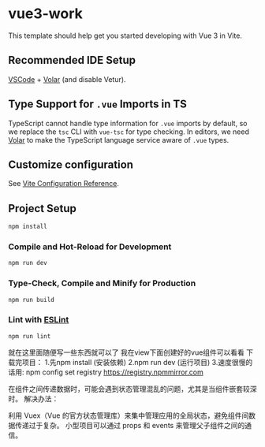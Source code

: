# vue3-work

This template should help get you started developing with Vue 3 in Vite.

## Recommended IDE Setup

[VSCode](https://code.visualstudio.com/) + [Volar](https://marketplace.visualstudio.com/items?itemName=Vue.volar) (and disable Vetur).

## Type Support for `.vue` Imports in TS

TypeScript cannot handle type information for `.vue` imports by default, so we replace the `tsc` CLI with `vue-tsc` for type checking. In editors, we need [Volar](https://marketplace.visualstudio.com/items?itemName=Vue.volar) to make the TypeScript language service aware of `.vue` types.

## Customize configuration

See [Vite Configuration Reference](https://vite.dev/config/).

## Project Setup

```sh
npm install
```

### Compile and Hot-Reload for Development

```sh
npm run dev
```

### Type-Check, Compile and Minify for Production

```sh
npm run build
```

### Lint with [ESLint](https://eslint.org/)

```sh
npm run lint
```
就在这里面随便写一些东西就可以了
我在view下面创建好的vue组件可以看看
下载完项目：
1.先npm install (安装依赖)
2.npm run dev   (运行项目)
3.速度很慢的话用: npm config set registry https://registry.npmmirror.com

在组件之间传递数据时，可能会遇到状态管理混乱的问题，尤其是当组件嵌套较深时。 解决办法：

利用 Vuex（Vue 的官方状态管理库）来集中管理应用的全局状态，避免组件间数据传递过于复杂。
小型项目可以通过 props 和 events 来管理父子组件之间的通信。

